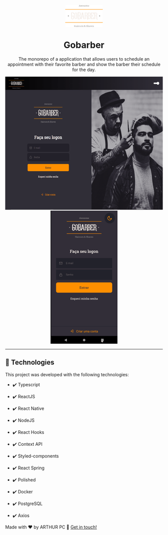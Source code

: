 <h1 align="center">
<br>
  <img src="./github/logo.png" alt="Gobarber" width="120">
<br>
<br>
Gobarber
</h1>

<p align="center">The monorepo of a application that allows users to schedule an appointment with their favorite barber and show the barber their schedule for the day.</p>

<div align="center" >
  <img src="./github/NewGoBarber.gif" alt="demo-web" height="425">
  <img src="./github/AppGobarber.gif" alt="demo-mobile" height="425">
</div>

<hr />


## 🚀 Technologies

This project was developed with the following technologies:

- ✔️ Typescript

- ✔️ ReactJS

- ✔️ React Native

- ✔️ NodeJS

- ✔️ React Hooks

- ✔️ Context API

- ✔️ Styled-components

- ✔️ React Spring

- ✔️ Polished

- ✔️ Docker

- ✔️ PostgreSQL

- ✔️ Axios


Made with ♥ by ARTHUR PC :wave: [Get in touch!](https://www.linkedin.com/in/arthurpc03/)
